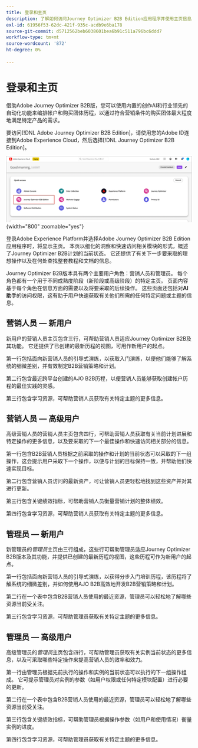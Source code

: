 ```yaml
---
title: 登录和主页
description: 了解如何访问Journey Optimizer B2B Edition应用程序并使用主页信息。
exl-id: 61956f53-62dc-421f-935c-acdb9e6ba178
source-git-commit: d5712562beb6038601bea6b91c511a796bc6ddd7
workflow-type: tm+mt
source-wordcount: '872'
ht-degree: 0%

---
```


# 登录和主页

借助Adobe Journey Optimizer B2B版，您可以使用内置的创作AI和行业领先的自动化功能来编排帐户和购买团体历程，以通过符合营销条件的购买团体最大程度地满足特定产品的需求。

<!-- Requirements?
-->
要访问[!DNL Adobe Journey Optimizer B2B Edition]，请使用您的Adobe ID连接到Adobe Experience Cloud，然后选择[!DNL Journey Optimizer B2B Edition]。

![购买群组浏览页面](./assets/experience-cloud-apps.png){width="800" zoomable="yes"}

登录Adobe Experience Platform并选择Adobe Journey Optimizer B2B Edition应用程序时，将显示主页。 本页以细化的洞察和快速访问相关模块的形式，概述了Journey Optimizer B2B计划的当前状态。 它还提供了有关下一步要采取的理想操作以及在何处查找整套教程和文档的信息。

Journey Optimizer B2B版本具有两个主要用户角色：营销人员和管理员。 每个角色都有一个用于不同成熟度阶段（新阶段或高级阶段）的特定主页。 页面内容基于每个角色在信息方面的需要以及将要采取的后续操作。 这些页面还包括对&#x200B;**AI助手**&#x200B;的访问权限，这有助于用户快速获取有关他们所需的任何特定问题或主题的信息<!-- and to obtain specific recommendations for their challenges or objectives-->。

## 营销人员 — 新用户

新用户的营销人员主页包含三行，可帮助营销人员适应Journey Optimizer B2B及其功能。 它还提供了已创建的最新历程的视图，可用作新用户的起点。

第一行包括面向新营销人员的引导式演练，以获取入门演练，以便他们能够了解系统的细微差别，并有效制定B2B营销策略和计划。

第二行包含最近跨平台创建的AJO B2B历程，以便营销人员能够获取创建帐户历程的最佳实践的灵感。

第三行包含学习资源，可帮助营销人员获取有关特定主题的更多信息。

## 营销人员 — 高级用户

高级营销人员的营销人员主页包含四行，可帮助营销人员获取有关当前计划进展和特定操作的更多信息，以及要采取的下一个最佳操作和快速访问相关部分的信息。

第一行包含B2B营销人员根据之前采取的操作和计划的当前状态可以采取的下一组操作，这会提示用户采取下一个操作，以便与计划的目标保持一致，并帮助他们快速实现目标。

第二行包含营销人员访问的最新资产，可让营销人员更轻松地找到这些资产并对其进行更新。

第三行包含关键绩效指标，可帮助营销人员衡量营销计划的整体绩效。

第四行包含学习资源，可帮助营销人员获取有关特定主题的更多信息。

## 管理员 — 新用户

新管理员的&#x200B;_管理员_&#x200B;主页由三行组成，这些行可帮助管理员适应Journey Optimizer B2B版本及其功能，并提供已创建的最新历程的视图，这些历程可作为新用户的起点。

第一行包括面向新营销人员的引导式演练，以获得分步入门培训历程，该历程将了解系统的细微差别，并如何使用AJO B2B高效地开发B2B营销策略和计划。

第二行在一个表中包含B2B营销人员使用的最近资源，管理员可以轻松地了解哪些资源当前受关注。

第三行包含学习资源，可帮助管理员获取有关特定主题的更多信息。

## 管理员 — 高级用户

高级管理员的&#x200B;_管理员_&#x200B;主页包含四行，可帮助管理员获取有关实例当前状态的更多信息，以及可采取哪些特定操作来提高营销人员的效率和效力。

第一行由管理员根据先前执行的操作和实例的当前状态可以执行的下一组操作组成。 它可提示管理员对实例的参数（如用户权限或任何特定模块配置）进行必要的更新。

第二行在一个表中包含B2B营销人员使用的最近资源，管理员可以轻松地了解哪些资源当前受关注。

第三行包含关键绩效指标，可帮助管理员根据操作参数（如用户和使用情况）衡量实例的进度。

第四行包含学习资源，可帮助管理员获取有关特定主题的更多信息。
